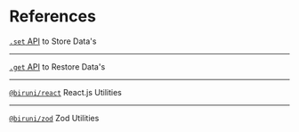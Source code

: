 # References

[`.set` API](/references/set) to Store Data's

---

[`.get` API](/references/get) to Restore Data's

---

[`@biruni/react`](/plugin/react/) React.js Utilities

---

[`@biruni/zod`](/plugin/zod/) Zod Utilities
